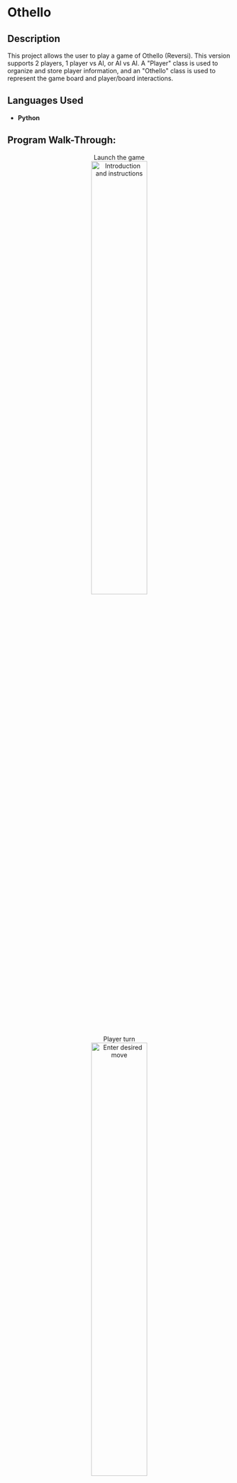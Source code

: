<h1>Othello</h1>

<h2>Description</h2>
This project allows the user to play a game of Othello (Reversi). This version supports 2 players, 1 player vs AI, or AI vs AI. A "Player" class is used to organize and store player information, and an "Othello" class is used to represent the game board and player/board interactions.
<br />


<h2>Languages Used</h2>

- <b>Python</b> 

<h2>Program Walk-Through:</h2>

<p align="center">
Launch the game <br/>
<img src="https://i.imgur.com/Y5viaCA.png" height="50%" width="50%" alt="Introduction and instructions"/>
<br />
<br />
Player turn  <br/>
<img src="https://i.imgur.com/inzbmu8.png" height="50%" width="50%" alt="Enter desired move"/>
<br />
<br />
See list of available moves  <br/>
<img src="https://i.imgur.com/PJUJNwg.png" height="50%" width="50%" alt="See valid moves"/>
<br />
<br />
Input validation  <br/>
<img src="https://i.imgur.com/dPatnLY.png" height="50%" width="50%" alt="Only valid moves accepted"/>
<br />
<br />
AI turn  <br/>
<img src="https://i.imgur.com/F7KBxzt.png" height="50%" width="50%" alt="AI turn"/>
<br />
<br />
</p>
